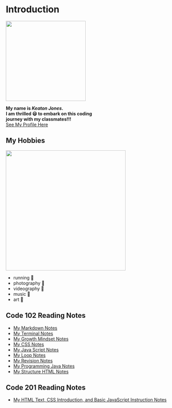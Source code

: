 # Introduction 

<img src="https://user-images.githubusercontent.com/85812777/123681067-f666b500-d80e-11eb-9fb5-2d29ae681276.png" width="250" length="250"> 


**My name is _Keaton Jones_. <br> 
I am thrilled 😃 to embark on this coding <br>
journey with my classmates!!!** <br>
[See My Profile Here](https://github.com/keatonjoness)

## My Hobbies

<img src="https://user-images.githubusercontent.com/85812777/123680221-12b62200-d80e-11eb-8894-e5990893de2d.png" width="375">

<ul>
  <li> running 🏃 </li>
  <li> photography 📸 </li>
  <li> videography 🎥 </li>
  <li> music 🎵 </li>
  <li> art 🎨 </li>
  </ul>

## Code 102 Reading Notes
 
  * [My Markdown Notes](/Reading-Notes/Markdown)
  * [My Terminal Notes](/Reading-Notes/Terminal)
  * [My Growth Mindset Notes](/Reading-Notes/growthmindset)
  * [My CSS Notes](/Reading-Notes/CSS-notes)  
  * [My Java Script Notes](/Reading-Notes/Dynamic-Java)
  * [My Loop Notes](/Reading-Notes/Operators-Loops)
  * [My Revision Notes](/Reading-Notes/Revisions)
  * [My Programming Java Notes](/Reading-Notes/Programming)
  * [My Structure HTML Notes](/Reading-Notes/Structure)
  
## Code 201 Reading Notes

* [My HTML Text, CSS Introduction, and Basic JavaScript Instruction Notes](/Reading-Notes/class-02)

